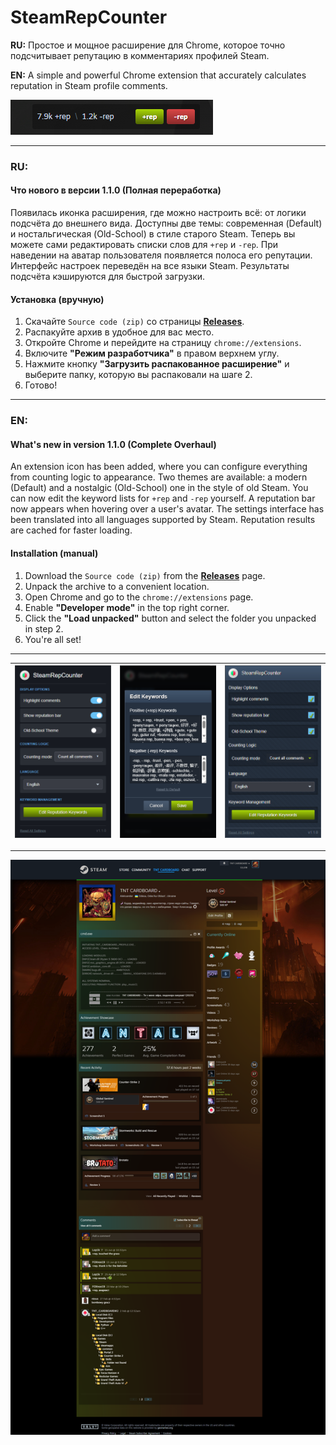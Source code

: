 # SteamRepCounter

**RU:** Простое и мощное расширение для Chrome, которое точно подсчитывает репутацию в комментариях профилей Steam.

**EN:** A simple and powerful Chrome extension that accurately calculates reputation in Steam profile comments.

![Screenshot03](screenshot03.png)

---
### RU:

#### Что нового в версии 1.1.0 (Полная переработка)
Появилась иконка расширения, где можно настроить всё: от логики подсчёта до внешнего вида.
Доступны две темы: современная (Default) и ностальгическая (Old-School) в стиле старого Steam.
Теперь вы можете сами редактировать списки слов для `+rep` и `-rep`.
При наведении на аватар пользователя появляется полоса его репутации.
Интерфейс настроек переведён на все языки Steam.
Результаты подсчёта кэшируются для быстрой загрузки.

#### Установка (вручную)
1.  Скачайте `Source code (zip)` со страницы **[Releases](https://github.com/TNT-CARDBOARD/SteamRepCounter/releases/latest)**.
2.  Распакуйте архив в удобное для вас место.
3.  Откройте Chrome и перейдите на страницу `chrome://extensions`.
4.  Включите **"Режим разработчика"** в правом верхнем углу.
5.  Нажмите кнопку **"Загрузить распакованное расширение"** и выберите папку, которую вы распаковали на шаге 2.
6.  Готово!

---

### EN:

#### What's new in version 1.1.0 (Complete Overhaul)
An extension icon has been added, where you can configure everything from counting logic to appearance.
Two themes are available: a modern (Default) and a nostalgic (Old-School) one in the style of old Steam.
You can now edit the keyword lists for `+rep` and `-rep` yourself.
A reputation bar now appears when hovering over a user's avatar.
The settings interface has been translated into all languages supported by Steam.
Reputation results are cached for faster loading.

#### Installation (manual)
1.  Download the `Source code (zip)` from the **[Releases](https://github.com/TNT-CARDBOARD/SteamRepCounter/releases/latest)** page.
2.  Unpack the archive to a convenient location.
3.  Open Chrome and go to the `chrome://extensions` page.
4.  Enable **"Developer mode"** in the top right corner.
5.  Click the **"Load unpacked"** button and select the folder you unpacked in step 2.
6.  You're all set!

---
| ![Screenshot01](Screenshot01.png) | ![Screenshot04](Screenshot04.png) | ![Screenshot05](screenshot05.png) |
|:---:|:---:|:---:|
---
![Screenshot02](Screenshot02.png)
